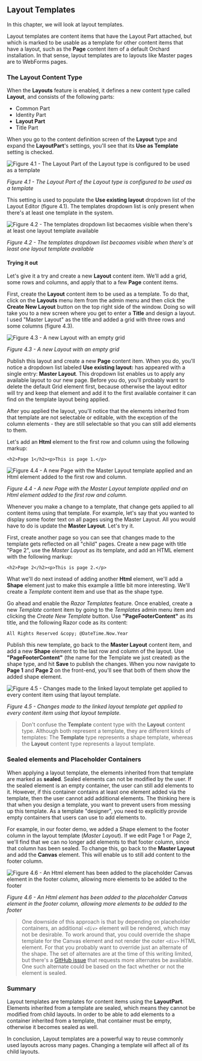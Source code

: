 ## Layout Templates
In this chapter, we will look at layout templates.

Layout templates are content items that have the Layout Part attached, but which is marked to be usable as a template for other content items that have a layout, such as the **Page** content item of a default Orchard installation. In that sense, layout templates are to layouts like Master pages are to WebForms pages.

### The Layout Content Type
When the **Layouts** feature is enabled, it defines a new content type called **Layout**, and consists of the following parts:

- Common Part
- Identity Part
- **Layout Part**
- Title Part

When you go to the content definition screen of the **Layout** type and expand the **LayoutPart**'s settings, you'll see that its **Use as Template** setting is checked.

![Figure 4.1 - The Layout Part of the Layout type is configured to be used as a template](./figures/fig-4-1-layoutpart.png)

*Figure 4.1 - The Layout Part of the Layout type is configured to be used as a template*

This setting is used to populate the **Use existing layout** dropdown list of the Layout Editor (figure 4.1). The templates dropdown list is only present when there's at least one template in the system.

![Figure 4.2 - The templates dropdown list becaomes visible when there's at least one layout template available](./figures/fig-4-2-templates-dropdown.png)

*Figure 4.2 - The templates dropdown list becaomes visible when there's at least one layout template available*

#### Trying it out
Let's give it a try and create a new **Layout** content item. We'll add a grid, some rows and columns, and apply that to a few **Page** content items.

First, create the **Layout** content item to be used as a template. To do that, click on the **Layouts** menu item from the admin menu and then click the **Create New Layout** button on the top right side of the window. Doing so will take you to a new screen where you get to enter a **Title** and design a layout. I used "Master Layout" as the title and added a grid with three rows and some columns (figure 4.3).

![Figure 4.3 - A new Layout with an empty grid](./figures/fig-4-3-new-layout-template.png)

*Figure 4.3 - A new Layout with an empty grid*

Publish this layout and create a new **Page** content item. When you do, you'll notice a dropdown list labeled **Use existing layout:** has appeared with a single entry: **Master Layout**. This dropdown list enables us to apply any available layout to our new page. Before you do, you'll probably want to delete the default Grid element first, because otherwise the layout editor will try and keep that element and add it to the first available container it can find on the template layout being applied.

After you applied the layout, you'll notice that the elements inherited from that template are not selectable or editable, with the exception of the column elements - they are still selectable so that you can still add elements to them.

Let's add an **Html** element to the first row and column using the following markup:

    <h2>Page 1</h2><p>This is page 1.</p>

![Figure 4.4 - A new Page with the Master Layout template applied and an Html element added to the first row and column.](./figures/fig-4-4-page-1.png)

*Figure 4.4 - A new Page with the Master Layout template applied and an Html element added to the first row and column.*

Whenever you make a change to a template, that change gets applied to all content items using that template. For example, let's say that you wanted to display some footer text on all pages using the Master Layout. All you would have to do is update the **Master Layout**. Let's try it.

First, create another page so you can see that changes made to the template gets reflected on all "child" pages. Create a new page with title "Page 2", use the *Master Layout* as its template, and add an HTML element with the following markup:

    <h2>Page 2</h2><p>This is page 2.</p>

What we'll do next instead of adding another **Html** element, we'll add a **Shape** element just  to make this example a little bit more interesting. We'll create a *Template* content item and use that as the shape type.

Go ahead and enable the *Razor Templates* feature. Once enabled, create a new *Template* content item by going to the *Templates* admin menu item and clicking the *Create New Template* button. Use **"PageFooterContent"** as its title, and the following Razor code as its content:

    All Rights Reserved &copy; @DateTime.Now.Year

Publish this new template, go back to the **Master Layout** content item, and add a new **Shape** element to the last row and column of the layout. Use **"PageFooterContent"** (the name for the Template we just created) as the shape type, and hit **Save** to publish the changes. When you now navigate to **Page 1** and **Page 2** on the front-end, you'll see that both of them show the added shape element.

![Figure 4.5 - Changes made to the linked layout template get applied to every content item using that layout template.](./figures/fig-4-5-layout-template-changes-applied.png)

*Figure 4.5 - Changes made to the linked layout template get applied to every content item using that layout template.*

> Don't confuse the **Template** content type with the **Layout** content type. Although both represent a template, they are different kinds of templates: The **Template** type represents a shape template, whereas the **Layout** content type represents a layout template.

### Sealed elements and Placeholder Containers
When applying a layout template, the elements inherited from that template are marked as **sealed**. Sealed elements can not be modified by the user. If the sealed element is an empty container, the user can still add elements to it. However, if this container contains at least one element added via the template, then the user cannot add additional elements. The thinking here is that when you design a template, you want to prevent users from messing up this template. As a template "designer", you need to explicitly provide empty containers that users can use to add elements to.

For example, in our footer demo, we added a Shape element to the footer column in the layout template (*Master Layout*). If we edit Page 1 or Page 2, we'll find that we can no longer add elements to that footer column, since that column has been sealed. To change this, go back to the **Master Layout** and add the **Canvas** element. This will enable us to still add content to the footer column.

![Figure 4.6 - An Html element has been added to the placeholder Canvas element in the footer column, allowing more elements to be added to the footer](./fig-4-6-additional-content-in-footer-canvas.png)

*Figure 4.6 - An Html element has been added to the placeholder Canvas element in the footer column, allowing more elements to be added to the footer*

> One downside of this approach is that by depending on placeholder containers, an additional `<div>` element will be rendered, which may not be desirable. To work around that, you could override the shape template for the Canvas element and not render the outer `<div>` HTML element. For that you probably want to override just an alternate of the shape. The set of alternates are at the time of this writing limited, but there's a [GitHub issue](https://github.com/OrchardCMS/Orchard/issues/5842 "GitHub Issue #5842 - More alternates for Layout Elements") that requests more alternates be available. One such alternate could be based on the fact whether or not the element is sealed.

### Summary ###
Layout templates are templates for content items using the **LayoutPart**. Elements inherited from a template are sealed, which means they cannot be modified from child layouts. In order to be able to add elements to a container inherited from a template, that container must be empty, otherwise it becomes sealed as well.

In conclusion, Layout templates are a powerful way to reuse commonly used layouts across many pages. Changing a template will affect all of its child layouts.